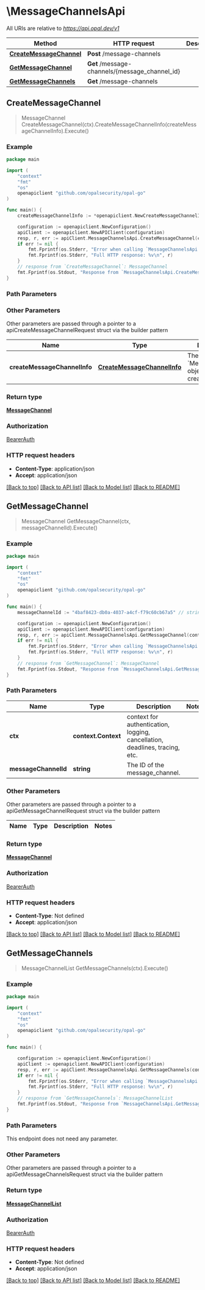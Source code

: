 # \MessageChannelsApi

All URIs are relative to *https://api.opal.dev/v1*

Method | HTTP request | Description
------------- | ------------- | -------------
[**CreateMessageChannel**](MessageChannelsApi.md#CreateMessageChannel) | **Post** /message-channels | 
[**GetMessageChannel**](MessageChannelsApi.md#GetMessageChannel) | **Get** /message-channels/{message_channel_id} | 
[**GetMessageChannels**](MessageChannelsApi.md#GetMessageChannels) | **Get** /message-channels | 



## CreateMessageChannel

> MessageChannel CreateMessageChannel(ctx).CreateMessageChannelInfo(createMessageChannelInfo).Execute()





### Example

```go
package main

import (
    "context"
    "fmt"
    "os"
    openapiclient "github.com/opalsecurity/opal-go"
)

func main() {
    createMessageChannelInfo := *openapiclient.NewCreateMessageChannelInfo(openapiclient.MessageChannelProviderEnum("SLACK"), "C03FJR97276") // CreateMessageChannelInfo | The `MessageChannel` object to be created.

    configuration := openapiclient.NewConfiguration()
    apiClient := openapiclient.NewAPIClient(configuration)
    resp, r, err := apiClient.MessageChannelsApi.CreateMessageChannel(context.Background()).CreateMessageChannelInfo(createMessageChannelInfo).Execute()
    if err != nil {
        fmt.Fprintf(os.Stderr, "Error when calling `MessageChannelsApi.CreateMessageChannel``: %v\n", err)
        fmt.Fprintf(os.Stderr, "Full HTTP response: %v\n", r)
    }
    // response from `CreateMessageChannel`: MessageChannel
    fmt.Fprintf(os.Stdout, "Response from `MessageChannelsApi.CreateMessageChannel`: %v\n", resp)
}
```

### Path Parameters



### Other Parameters

Other parameters are passed through a pointer to a apiCreateMessageChannelRequest struct via the builder pattern


Name | Type | Description  | Notes
------------- | ------------- | ------------- | -------------
 **createMessageChannelInfo** | [**CreateMessageChannelInfo**](CreateMessageChannelInfo.md) | The &#x60;MessageChannel&#x60; object to be created. | 

### Return type

[**MessageChannel**](MessageChannel.md)

### Authorization

[BearerAuth](../README.md#BearerAuth)

### HTTP request headers

- **Content-Type**: application/json
- **Accept**: application/json

[[Back to top]](#) [[Back to API list]](../README.md#documentation-for-api-endpoints)
[[Back to Model list]](../README.md#documentation-for-models)
[[Back to README]](../README.md)


## GetMessageChannel

> MessageChannel GetMessageChannel(ctx, messageChannelId).Execute()





### Example

```go
package main

import (
    "context"
    "fmt"
    "os"
    openapiclient "github.com/opalsecurity/opal-go"
)

func main() {
    messageChannelId := "4baf8423-db0a-4037-a4cf-f79c60cb67a5" // string | The ID of the message_channel.

    configuration := openapiclient.NewConfiguration()
    apiClient := openapiclient.NewAPIClient(configuration)
    resp, r, err := apiClient.MessageChannelsApi.GetMessageChannel(context.Background(), messageChannelId).Execute()
    if err != nil {
        fmt.Fprintf(os.Stderr, "Error when calling `MessageChannelsApi.GetMessageChannel``: %v\n", err)
        fmt.Fprintf(os.Stderr, "Full HTTP response: %v\n", r)
    }
    // response from `GetMessageChannel`: MessageChannel
    fmt.Fprintf(os.Stdout, "Response from `MessageChannelsApi.GetMessageChannel`: %v\n", resp)
}
```

### Path Parameters


Name | Type | Description  | Notes
------------- | ------------- | ------------- | -------------
**ctx** | **context.Context** | context for authentication, logging, cancellation, deadlines, tracing, etc.
**messageChannelId** | **string** | The ID of the message_channel. | 

### Other Parameters

Other parameters are passed through a pointer to a apiGetMessageChannelRequest struct via the builder pattern


Name | Type | Description  | Notes
------------- | ------------- | ------------- | -------------


### Return type

[**MessageChannel**](MessageChannel.md)

### Authorization

[BearerAuth](../README.md#BearerAuth)

### HTTP request headers

- **Content-Type**: Not defined
- **Accept**: application/json

[[Back to top]](#) [[Back to API list]](../README.md#documentation-for-api-endpoints)
[[Back to Model list]](../README.md#documentation-for-models)
[[Back to README]](../README.md)


## GetMessageChannels

> MessageChannelList GetMessageChannels(ctx).Execute()





### Example

```go
package main

import (
    "context"
    "fmt"
    "os"
    openapiclient "github.com/opalsecurity/opal-go"
)

func main() {

    configuration := openapiclient.NewConfiguration()
    apiClient := openapiclient.NewAPIClient(configuration)
    resp, r, err := apiClient.MessageChannelsApi.GetMessageChannels(context.Background()).Execute()
    if err != nil {
        fmt.Fprintf(os.Stderr, "Error when calling `MessageChannelsApi.GetMessageChannels``: %v\n", err)
        fmt.Fprintf(os.Stderr, "Full HTTP response: %v\n", r)
    }
    // response from `GetMessageChannels`: MessageChannelList
    fmt.Fprintf(os.Stdout, "Response from `MessageChannelsApi.GetMessageChannels`: %v\n", resp)
}
```

### Path Parameters

This endpoint does not need any parameter.

### Other Parameters

Other parameters are passed through a pointer to a apiGetMessageChannelsRequest struct via the builder pattern


### Return type

[**MessageChannelList**](MessageChannelList.md)

### Authorization

[BearerAuth](../README.md#BearerAuth)

### HTTP request headers

- **Content-Type**: Not defined
- **Accept**: application/json

[[Back to top]](#) [[Back to API list]](../README.md#documentation-for-api-endpoints)
[[Back to Model list]](../README.md#documentation-for-models)
[[Back to README]](../README.md)

